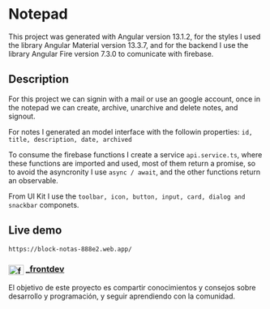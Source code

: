 # Notepad

This project was generated with Angular version 13.1.2, for the styles I used the library Angular Material version 13.3.7, and for the backend I use the library Angular Fire version 7.3.0 to comunicate with firebase.


## Description

For this project we can signin with a mail or use an google account, once in the notepad we can create, archive, unarchive and delete notes, and signout. 

For notes I generated an model interface with the followin properties:
`id, title, description, date, archived`

To consume the firebase functions I create a service `api.service.ts`, where these functions are imported and used, most of them return a promise, so to avoid the asyncronity I use `async / await`, and the other functions return an observable.

From UI Kit I use the `toolbar, icon, button, input, card, dialog and snackbar` componets.

## Live demo
`https://block-notas-888e2.web.app/`

### <a href="https://www.instagram.com/_frontdev" target="_blank"><img align="center" src="https://raw.githubusercontent.com/rahuldkjain/github-profile-readme-generator/master/src/images/icons/Social/instagram.svg" alt="frontdev" height="20" width="30" /></a>  <a href="https://www.instagram.com/_frontdev" target="_blank">_frontdev</a>
El objetivo de este proyecto es compartir conocimientos y consejos sobre desarrollo y programación, y seguir aprendiendo con la comunidad.

